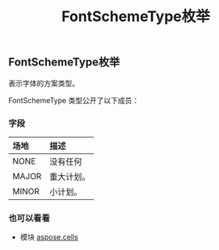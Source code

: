 ﻿---
title: FontSchemeType枚举
second_title: Aspose.Cells for Python via .NET API 参考资料
description:
type: docs
weight: 2070
url: /zh/python-net/aspose.cells/fontschemetype/
is_root: false
---
##  FontSchemeType枚举
表示字体的方案类型。



FontSchemeType 类型公开了以下成员：

### 字段
|场地|描述|
| :- | :- |
| NONE |没有任何|
| MAJOR |重大计划。|
| MINOR |小计划。|



### 也可以看看
* 模块 [aspose.cells](..)
